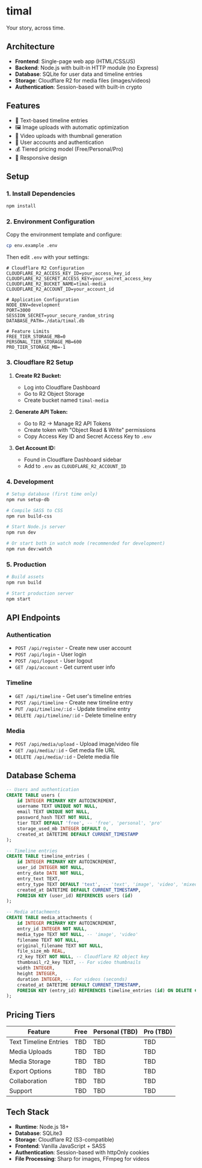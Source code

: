 # timal
Your story, across time.

## Architecture

- **Frontend**: Single-page web app (HTML/CSS/JS)
- **Backend**: Node.js with built-in HTTP module (no Express)
- **Database**: SQLite for user data and timeline entries
- **Storage**: Cloudflare R2 for media files (images/videos)
- **Authentication**: Session-based with built-in crypto

## Features

- 📝 Text-based timeline entries
- 🖼️ Image uploads with automatic optimization  
- 🎥 Video uploads with thumbnail generation
- 👥 User accounts and authentication
- 💰 Tiered pricing model (Free/Personal/Pro)
- 📱 Responsive design

## Setup

### 1. Install Dependencies

```bash
npm install
```

### 2. Environment Configuration

Copy the environment template and configure:

```bash
cp env.example .env
```

Then edit `.env` with your settings:

```env
# Cloudflare R2 Configuration
CLOUDFLARE_R2_ACCESS_KEY_ID=your_access_key_id
CLOUDFLARE_R2_SECRET_ACCESS_KEY=your_secret_access_key
CLOUDFLARE_R2_BUCKET_NAME=timal-media
CLOUDFLARE_R2_ACCOUNT_ID=your_account_id

# Application Configuration  
NODE_ENV=development
PORT=3000
SESSION_SECRET=your_secure_random_string
DATABASE_PATH=./data/timal.db

# Feature Limits
FREE_TIER_STORAGE_MB=0
PERSONAL_TIER_STORAGE_MB=600
PRO_TIER_STORAGE_MB=-1
```

### 3. Cloudflare R2 Setup

1. **Create R2 Bucket:**
   - Log into Cloudflare Dashboard
   - Go to R2 Object Storage
   - Create bucket named `timal-media`

2. **Generate API Token:**
   - Go to R2 → Manage R2 API Tokens
   - Create token with "Object Read & Write" permissions
   - Copy Access Key ID and Secret Access Key to `.env`

3. **Get Account ID:**
   - Found in Cloudflare Dashboard sidebar
   - Add to `.env` as `CLOUDFLARE_R2_ACCOUNT_ID`

### 4. Development

```bash
# Setup database (first time only)
npm run setup-db

# Compile SASS to CSS
npm run build-css

# Start Node.js server
npm run dev

# Or start both in watch mode (recommended for development)
npm run dev:watch
```

### 5. Production

```bash
# Build assets
npm run build

# Start production server
npm start
```

## API Endpoints

### Authentication
- `POST /api/register` - Create new user account
- `POST /api/login` - User login
- `POST /api/logout` - User logout  
- `GET /api/account` - Get current user info

### Timeline
- `GET /api/timeline` - Get user's timeline entries
- `POST /api/timeline` - Create new timeline entry
- `PUT /api/timeline/:id` - Update timeline entry
- `DELETE /api/timeline/:id` - Delete timeline entry

### Media
- `POST /api/media/upload` - Upload image/video file
- `GET /api/media/:id` - Get media file URL
- `DELETE /api/media/:id` - Delete media file

## Database Schema

```sql
-- Users and authentication
CREATE TABLE users (
    id INTEGER PRIMARY KEY AUTOINCREMENT,
    username TEXT UNIQUE NOT NULL,
    email TEXT UNIQUE NOT NULL,
    password_hash TEXT NOT NULL,
    tier TEXT DEFAULT 'free', -- 'free', 'personal', 'pro'
    storage_used_mb INTEGER DEFAULT 0,
    created_at DATETIME DEFAULT CURRENT_TIMESTAMP
);

-- Timeline entries
CREATE TABLE timeline_entries (
    id INTEGER PRIMARY KEY AUTOINCREMENT,
    user_id INTEGER NOT NULL,
    entry_date DATE NOT NULL,
    entry_text TEXT,
    entry_type TEXT DEFAULT 'text', -- 'text', 'image', 'video', 'mixed'
    created_at DATETIME DEFAULT CURRENT_TIMESTAMP,
    FOREIGN KEY (user_id) REFERENCES users (id)
);

-- Media attachments
CREATE TABLE media_attachments (
    id INTEGER PRIMARY KEY AUTOINCREMENT,
    entry_id INTEGER NOT NULL,
    media_type TEXT NOT NULL, -- 'image', 'video'
    filename TEXT NOT NULL,
    original_filename TEXT NOT NULL,
    file_size_mb REAL,
    r2_key TEXT NOT NULL, -- Cloudflare R2 object key
    thumbnail_r2_key TEXT, -- For video thumbnails
    width INTEGER,
    height INTEGER,
    duration INTEGER, -- For videos (seconds)
    created_at DATETIME DEFAULT CURRENT_TIMESTAMP,
    FOREIGN KEY (entry_id) REFERENCES timeline_entries (id) ON DELETE CASCADE
);
```

## Pricing Tiers

| Feature | Free | Personal (TBD) | Pro (TBD) |
|---------|------|----------------|-----------|
| Text Timeline Entries | TBD | TBD | TBD |
| Media Uploads | TBD | TBD | TBD |
| Media Storage | TBD | TBD | TBD |
| Export Options | TBD | TBD | TBD |
| Collaboration | TBD | TBD | TBD |
| Support | TBD | TBD | TBD |

## Tech Stack

- **Runtime**: Node.js 18+
- **Database**: SQLite3
- **Storage**: Cloudflare R2 (S3-compatible)
- **Frontend**: Vanilla JavaScript + SASS
- **Authentication**: Session-based with httpOnly cookies
- **File Processing**: Sharp for images, FFmpeg for videos

